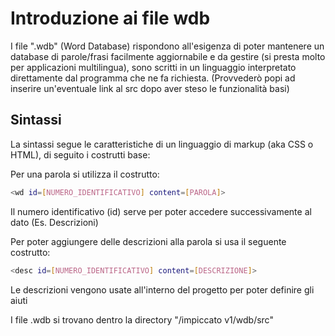 # Introduzione ai file wdb
I file ".wdb" (Word Database) rispondono all'esigenza di poter mantenere un database di parole/frasi facilmente aggiornabile e da gestire (si presta molto per applicazioni multilingua), sono scritti in un linguaggio interpretato direttamente dal programma che ne fa richiesta. (Provvederò popi ad inserire un'eventuale link al src dopo aver steso le funzionalità basi)

## Sintassi
La sintassi segue le caratteristiche di un linguaggio di markup (aka CSS o HTML), di seguito i costrutti base:

Per una parola si utilizza  il costrutto:
```bash
<wd id=[NUMERO_IDENTIFICATIVO] content=[PAROLA]>
```
Il numero identificativo (id) serve per poter accedere successivamente al dato (Es. Descrizioni)

Per poter aggiungere delle descrizioni alla parola si usa il seguente costrutto:
```bash
<desc id=[NUMERO_IDENTIFICATIVO] content=[DESCRIZIONE]>
```

Le descrizioni vengono usate all'interno del progetto per poter definire gli aiuti

I file .wdb si trovano dentro la directory "/impiccato v1/wdb/src"
